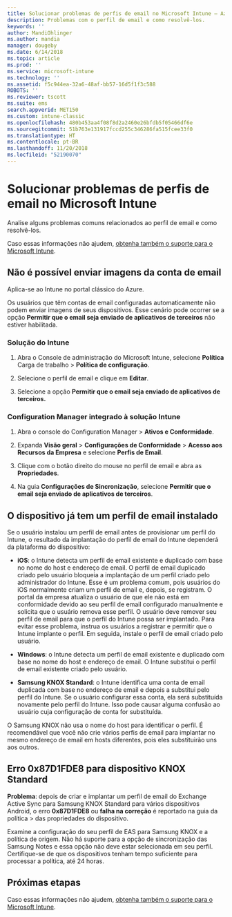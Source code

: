 ```yaml
---
title: Solucionar problemas de perfis de email no Microsoft Intune – Azure | Microsoft Docs
description: Problemas com o perfil de email e como resolvê-los.
keywords: ''
author: MandiOhlinger
ms.author: mandia
manager: dougeby
ms.date: 6/14/2018
ms.topic: article
ms.prod: ''
ms.service: microsoft-intune
ms.technology: ''
ms.assetid: f5c944ea-32a6-48af-bb57-16d5f1f3c588
ROBOTS: ''
ms.reviewer: tscott
ms.suite: ems
search.appverid: MET150
ms.custom: intune-classic
ms.openlocfilehash: 480b453aa4f08f8d2a2460e26bfdb5f05466df6e
ms.sourcegitcommit: 51b763e131917fccd255c346286fa515fcee33f0
ms.translationtype: HT
ms.contentlocale: pt-BR
ms.lasthandoff: 11/20/2018
ms.locfileid: "52190070"
---
```

# <a name="troubleshoot-email-profiles-in-microsoft-intune"></a>Solucionar problemas de perfis de email no Microsoft Intune

Analise alguns problemas comuns relacionados ao perfil de email e como resolvê-los.

Caso essas informações não ajudem, [obtenha também o suporte para o Microsoft Intune](get-support.md).

## <a name="unable-to-send-images-from--email-account"></a>Não é possível enviar imagens da conta de email
Aplica-se ao Intune no portal clássico do Azure.

Os usuários que têm contas de email configuradas automaticamente não podem enviar imagens de seus dispositivos. Esse cenário pode ocorrer se a opção **Permitir que o email seja enviado de aplicativos de terceiros** não estiver habilitada.

### <a name="intune-solution"></a>Solução do Intune

1. Abra o Console de administração do Microsoft Intune, selecione **Política** Carga de trabalho > **Política de configuração**.

2. Selecione o perfil de email e clique em **Editar**.

3. Selecione a opção **Permitir que o email seja enviado de aplicativos de terceiros.**

### <a name="configuration-manager-integrated-with-intune-solution"></a>Configuration Manager integrado à solução Intune

1. Abra o console do Configuration Manager > **Ativos e Conformidade**.

2. Expanda **Visão geral** > **Configurações de Conformidade** > **Acesso aos Recursos da Empresa** e selecione **Perfis de Email**.

3. Clique com o botão direito do mouse no perfil de email e abra as **Propriedades**.

4. Na guia **Configurações de Sincronização**, selecione **Permitir que o email seja enviado de aplicativos de terceiros**.

## <a name="device-already-has-an-email-profile-installed"></a>O dispositivo já tem um perfil de email instalado

Se o usuário instalou um perfil de email antes de provisionar um perfil do Intune, o resultado da implantação do perfil de email do Intune dependerá da plataforma do dispositivo:

- **iOS**: o Intune detecta um perfil de email existente e duplicado com base no nome do host e endereço de email. O perfil de email duplicado criado pelo usuário bloqueia a implantação de um perfil criado pelo administrador do Intune. Esse é um problema comum, pois usuários do iOS normalmente criam um perfil de email e, depois, se registram. O portal da empresa atualiza o usuário de que ele não está em conformidade devido ao seu perfil de email configurado manualmente e solicita que o usuário remova esse perfil. O usuário deve remover seu perfil de email para que o perfil do Intune possa ser implantado. Para evitar esse problema, instrua os usuários a registrar e permitir que o Intune implante o perfil. Em seguida, instale o perfil de email criado pelo usuário.

- **Windows**: o Intune detecta um perfil de email existente e duplicado com base no nome do host e endereço de email. O Intune substitui o perfil de email existente criado pelo usuário.

- **Samsung KNOX Standard**: o Intune identifica uma conta de email duplicada com base no endereço de email e depois a substitui pelo perfil do Intune. Se o usuário configurar essa conta, ela será substituída novamente pelo perfil do Intune. Isso pode causar alguma confusão ao usuário cuja configuração de conta for substituída.

O Samsung KNOX não usa o nome do host para identificar o perfil. É recomendável que você não crie vários perfis de email para implantar no mesmo endereço de email em hosts diferentes, pois eles substituirão uns aos outros.

## <a name="error--0x87d1fde8-for-knox-standard-device"></a>Erro 0x87D1FDE8 para dispositivo KNOX Standard
**Problema**: depois de criar e implantar um perfil de email do Exchange Active Sync para Samsung KNOX Standard para vários dispositivos Android, o erro **0x87D1FDE8** ou **falha na correção** é reportado na guia da política > das propriedades do dispositivo.

Examine a configuração do seu perfil de EAS para Samsung KNOX e a política de origem. Não há suporte para a opção de sincronização das Samsung Notes e essa opção não deve estar selecionada em seu perfil. Certifique-se de que os dispositivos tenham tempo suficiente para processar a política, até 24 horas.

## <a name="next-steps"></a>Próximas etapas
Caso essas informações não ajudem, [obtenha também o suporte para o Microsoft Intune](get-support.md).